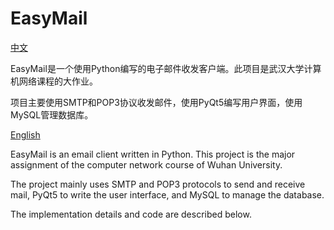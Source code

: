 # EasyMail

[中文](#c)

EasyMail是一个使用Python编写的电子邮件收发客户端。此项目是武汉大学计算机网络课程的大作业。

项目主要使用SMTP和POP3协议收发邮件，使用PyQt5编写用户界面，使用MySQL管理数据库。


[English](#e)

EasyMail is an email client written in Python. This project is the major assignment of the computer network course of Wuhan University. 

The project mainly uses SMTP and POP3 protocols to send and receive mail, PyQt5 to write the user interface, and MySQL to manage the database. 

The implementation details and code are described below. 



<a id= "c">   </a>
